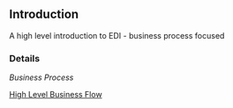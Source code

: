 ## Introduction 

A high level introduction to EDI - business process focused

### Details 

*Business Process*

[High Level Business Flow](TutorialHighLevelBusinessFlow.md)

